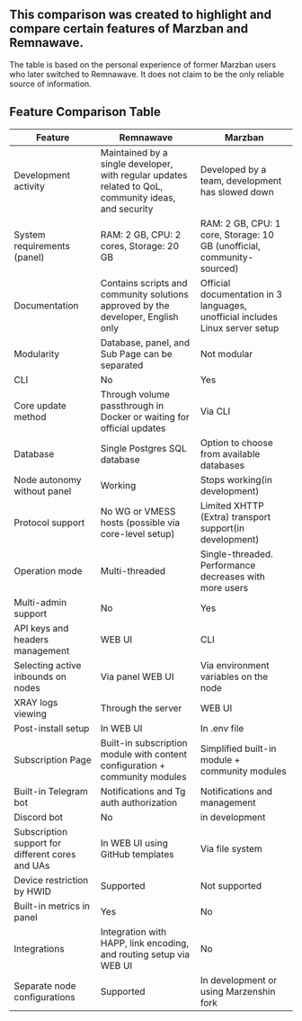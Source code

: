 ## This comparison was created to highlight and compare certain features of Marzban and Remnawave.  
The table is based on the personal experience of former Marzban users who later switched to Remnawave. It does not claim to be the only reliable source of information.

## Feature Comparison Table

| Feature                            | Remnawave                                                  | Marzban                                                     |
|------------------------------------|------------------------------------------------------------|-------------------------------------------------------------|
| Development activity               | Maintained by a single developer, with regular updates related to QoL, community ideas, and security | Developed by a team, development has slowed down|
| System requirements (panel)        | RAM: 2 GB, CPU: 2 cores, Storage: 20 GB                    | RAM: 2 GB, CPU: 1 core, Storage: 10 GB (unofficial, community-sourced)|
| Documentation                      | Contains scripts and community solutions approved by the developer, English only| Official documentation in 3 languages, unofficial includes Linux server setup|
| Modularity                         | Database, panel, and Sub Page can be separated             | Not modular                                                 |
| CLI                                | No                                                         | Yes                                                         |
| Core update method                 | Through volume passthrough in Docker or waiting for official updates | Via CLI                                           |
| Database                           | Single Postgres SQL database                               | Option to choose from available databases                   |
| Node autonomy without panel        | Working                                                    | Stops working(in development)                               |
| Protocol support                   | No WG or VMESS hosts (possible via core-level setup)       | Limited XHTTP (Extra) transport support(in development)     |
| Operation mode                     | Multi-threaded                                             | Single-threaded. Performance decreases with more users      |
| Multi-admin support                | No                                                         | Yes                                                         |
| API keys and headers management    | WEB UI                                                     | CLI                                                         |
| Selecting active inbounds on nodes | Via panel WEB UI                                           | Via environment variables on the node                       |
| XRAY logs viewing                  | Through the server                                         | WEB UI                                                      |
| Post-install setup                 | In WEB UI                                                  | In .env file                                                |
| Subscription Page                  | Built-in subscription module with content configuration + community modules | Simplified built-in module + community modules|
| Built-in Telegram bot              | Notifications and Tg auth authorization                    | Notifications and management                                |
| Discord bot                        | No                                                         | in development                                              |
| Subscription support for different cores and UAs | In WEB UI using GitHub templates             | Via file system                                             |
| Device restriction by HWID         | Supported                                                  | Not supported                                               |
| Built-in metrics in panel          | Yes                                                        | No                                                          |
| Integrations                       | Integration with HAPP, link encoding, and routing setup via WEB UI | No                                                  |
| Separate node configurations       | Supported                                                  | In development or using Marzenshin fork                     |

